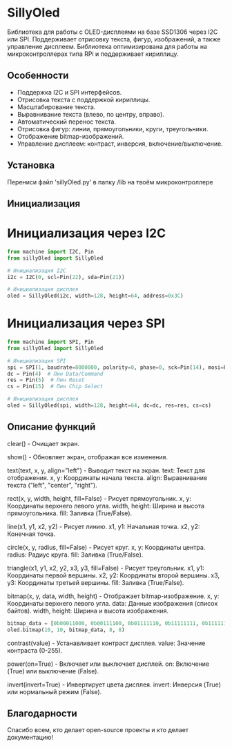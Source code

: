 # SillyOled

Библиотека для работы с OLED-дисплеями на базе SSD1306 через I2C или SPI. Поддерживает отрисовку текста, фигур, изображений, а также управление дисплеем. Библиотека оптимизирована для работы на микроконтроллерах типа RPi и поддерживает кириллицу.

## Особенности

- Поддержка I2C и SPI интерфейсов.
- Отрисовка текста с поддержкой кириллицы.
- Масштабирование текста.
- Выравнивание текста (влево, по центру, вправо).
- Автоматический перенос текста.
- Отрисовка фигур: линии, прямоугольники, круги, треугольники.
- Отображение bitmap-изображений.
- Управление дисплеем: контраст, инверсия, включение/выключение.

## Установка

Перениси файл 'sillyOled.py' в папку /lib на твоём микроконтроллере

## Инициализация

# Инициализация через I2C
```python
from machine import I2C, Pin
from sillyOled import SillyOled

# Инициализация I2C
i2c = I2C(0, scl=Pin(22), sda=Pin(21))

# Инициализация дисплея
oled = SillyOled(i2c, width=128, height=64, address=0x3C)
```

# Инициализация через SPI
```python
from machine import SPI, Pin
from sillyOled import SillyOled

# Инициализация SPI
spi = SPI(1, baudrate=8000000, polarity=0, phase=0, sck=Pin(14), mosi=Pin(13), miso=Pin(12))
dc = Pin(4)  # Пин Data/Command
res = Pin(5)  # Пин Reset
cs = Pin(15)  # Пин Chip Select

# Инициализация дисплея
oled = SillyOled(spi, width=128, height=64, dc=dc, res=res, cs=cs)
```

## Описание функций

clear() - Очищает экран.

show() - Обновляет экран, отображая все изменения.

text(text, x, y, align="left") - Выводит текст на экран.
text: Текст для отображения.
x, y: Координаты начала текста.
align: Выравнивание текста ("left", "center", "right").

rect(x, y, width, height, fill=False) - Рисует прямоугольник.
x, y: Координаты верхнего левого угла.
width, height: Ширина и высота прямоугольника.
fill: Заливка (True/False).

line(x1, y1, x2, y2) - Рисует линию.
x1, y1: Начальная точка.
x2, y2: Конечная точка.

circle(x, y, radius, fill=False) - Рисует круг.
x, y: Координаты центра.
radius: Радиус круга.
fill: Заливка (True/False).

triangle(x1, y1, x2, y2, x3, y3, fill=False) - Рисует треугольник.
x1, y1: Координаты первой вершины.
x2, y2: Координаты второй вершины.
x3, y3: Координаты третьей вершины.
fill: Заливка (True/False).

bitmap(x, y, data, width, height) - Отображает bitmap-изображение.
x, y: Координаты верхнего левого угла.
data: Данные изображения (список байтов).
width, height: Ширина и высота изображения.
```python
bitmap_data = [0b00011000, 0b00111100, 0b01111110, 0b11111111, 0b11111111, 0b01111110, 0b00111100, 0b00011000]
oled.bitmap(10, 10, bitmap_data, 8, 8)
```

contrast(value) - Устанавливает контраст дисплея.
value: Значение контраста (0-255).

power(on=True) - Включает или выключает дисплей.
on: Включение (True) или выключение (False).

invert(invert=True) - Инвертирует цвета дисплея.
invert: Инверсия (True) или нормальный режим (False).


## Благодарности
Спасибо всем, кто делает open-source проекты и кто делает документацию!
